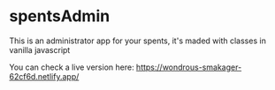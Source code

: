 # spentsAdmin
This is an administrator app for your spents, it's maded with classes in vanilla javascript

You can check a live version here: https://wondrous-smakager-62cf6d.netlify.app/